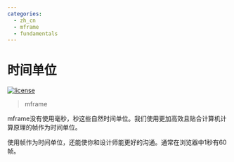 ```yaml
---
categories:
  - zh_cn
  - mframe
  - fundamentals
---
```

# 时间单位

[![license](https://img.shields.io/github/license/momentum-design/momentum-ui.svg?color=blueviolet)](https://github.com/momentum-design/momentum-ui/blob/master/charts/LICENSE)

> mframe

mframe没有使用毫秒，秒这些自然时间单位。我们使用更加高效且贴合计算机计算原理的帧作为时间单位。

使用帧作为时间单位，还能使你和设计师能更好的沟通。通常在浏览器中1秒有60帧。